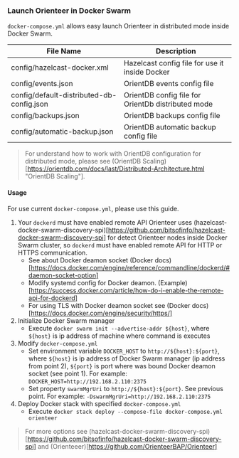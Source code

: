 ### Launch Orienteer in Docker Swarm

`docker-compose.yml` allows easy launch Orienteer in distributed mode inside Docker Swarm.

| File Name                                 | Description                                        |
|-------------------------------------------|----------------------------------------------------|
| config/hazelcast-docker.xml               | Hazelcast config file for use it inside Docker     |
| config/events.json                        | OrientDB events config file                        |
| config/default-distributed-db-config.json | OrientDB config file for OrientDb distributed mode |
| config/backups.json                       | OrientDB backups config file                       |
| config/automatic-backup.json              | OrientDB automatic backup config file              |


> For understand how to work with OrientDB configuration for distributed mode, please see (OrientDB Scaling)[https://orientdb.com/docs/last/Distributed-Architecture.html "OrientDB Scaling"].


#### Usage
For use current `docker-compose.yml`, please use this guide.
1. Your `dockerd` must have enabled remote API
    Orienteer uses (hazelcast-docker-swarm-discovery-spi)[https://github.com/bitsofinfo/hazelcast-docker-swarm-discovery-spi] for detect Orienteer nodes inside Docker Swarm cluster, so `dockerd` must have enabled remote API for HTTP or HTTPS communication.
    * See about Docker deamon socket (Docker docs)[https://docs.docker.com/engine/reference/commandline/dockerd/#daemon-socket-option]
    * Modify systemd config for Docker deamon. (Example)[https://success.docker.com/article/how-do-i-enable-the-remote-api-for-dockerd]
    * For using TLS with Docker deamon socket see (Docker docs)[https://docs.docker.com/engine/security/https/]
2. Initialize Docker Swarm manager
    * Execute `docker swarm init --advertise-addr ${host}`, where `${host}` is ip address of machine where command is executes
3. Modify `docker-compose.yml`
    * Set environment variable `DOCKER_HOST` to `http://${host}:${port}`, where `${host}` is ip address of Docker Swarm manager (ip address from point 2), `${port}` is port where was bound Docker deamon socket (see point 1).
    For example: `DOCKER_HOST=http://192.168.2.110:2375`
    * Set property `swarmMgrUri` to `http://${host}:${port}`. See previous point.
    For example: `-DswarmMgrUri=http://192.168.2.110:2375`
4. Deploy Docker stack with specified `docker-compose.yml`
    * Execute `docker stack deploy --compose-file docker-compose.yml orienteer`

> For more options see (hazelcast-docker-swarm-discovery-spi)[https://github.com/bitsofinfo/hazelcast-docker-swarm-discovery-spi] and (Orienteeer)[https://github.com/OrienteerBAP/Orienteer]